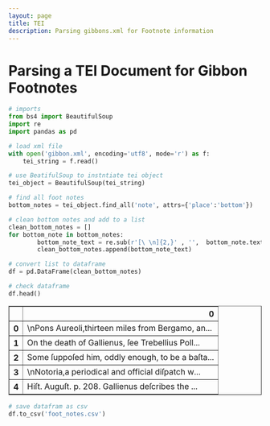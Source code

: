 ```yaml
---
layout: page
title: TEI
description: Parsing gibbons.xml for Footnote information
---
```



# Parsing a TEI Document for Gibbon Footnotes

```python
# imports
from bs4 import BeautifulSoup
import re
import pandas as pd
```


```python
# load xml file
with open('gibbon.xml', encoding='utf8', mode='r') as f:
    tei_string = f.read()
```


```python
# use BeatifulSoup to instntiate tei object
tei_object = BeautifulSoup(tei_string)
```


```python
# find all foot notes
bottom_notes = tei_object.find_all('note', attrs={'place':'bottom'})

```


```python
# clean bottom notes and add to a list
clean_bottom_notes = []
for bottom_note in bottom_notes:
        bottom_note_text = re.sub(r'[\ \n]{2,}' , '',  bottom_note.text)
        clean_bottom_notes.append(bottom_note_text)
```


```python
# convert list to dataframe
df = pd.DataFrame(clean_bottom_notes)
```


```python
# check dataframe
df.head()
```




<div>
<style scoped>
    .dataframe tbody tr th:only-of-type {
        vertical-align: middle;
    }

    .dataframe tbody tr th {
        vertical-align: top;
    }

    .dataframe thead th {
        text-align: right;
    }
</style>
<table border="1" class="dataframe">
  <thead>
    <tr style="text-align: right;">
      <th></th>
      <th>0</th>
    </tr>
  </thead>
  <tbody>
    <tr>
      <th>0</th>
      <td>\nPons Aureoli,thirteen miles from Bergamo, an...</td>
    </tr>
    <tr>
      <th>1</th>
      <td>On the death of Gallienus, ſee Trebellius Poll...</td>
    </tr>
    <tr>
      <th>2</th>
      <td>Some ſuppoſed him, oddly enough, to be a baſta...</td>
    </tr>
    <tr>
      <th>3</th>
      <td>\nNotoria,a periodical and official diſpatch w...</td>
    </tr>
    <tr>
      <th>4</th>
      <td>Hiſt. Auguſt. p. 208. Gallienus deſcribes the ...</td>
    </tr>
  </tbody>
</table>
</div>




```python
# save datafram as csv
df.to_csv('foot_notes.csv')
```
